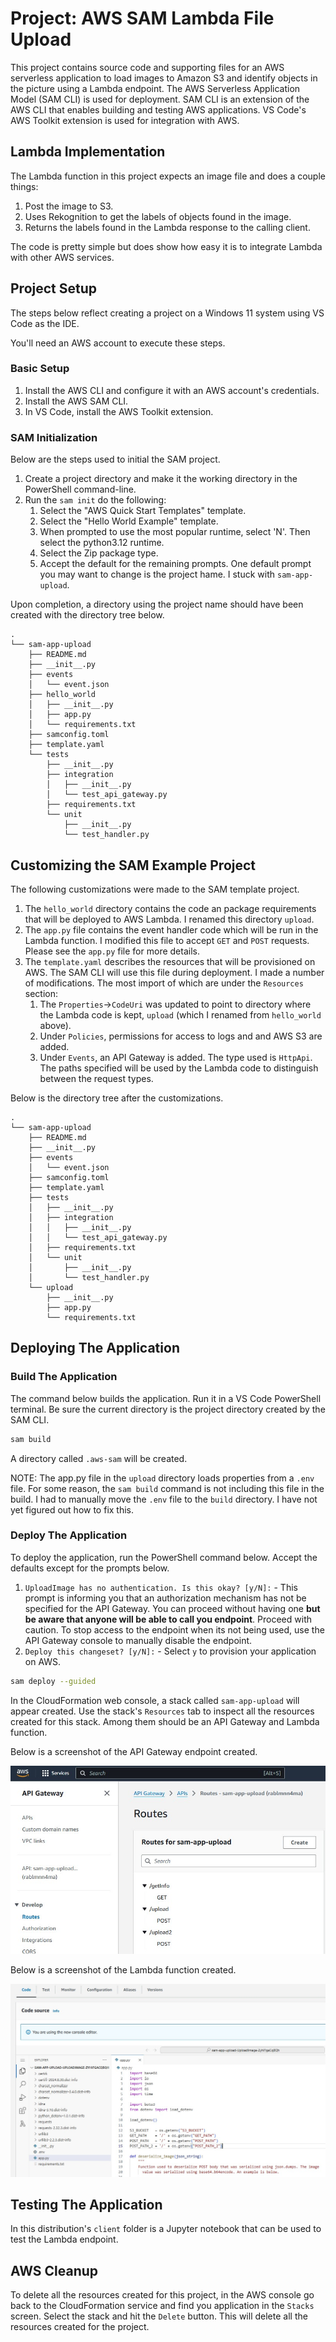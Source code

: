 # Project: AWS SAM Lambda File Upload

This project contains source code and supporting files for an AWS serverless application to load images to Amazon S3 and identify objects in the picture using a Lambda endpoint. The AWS Serverless Application Model (SAM CLI) is used for deployment. SAM CLI is an extension of the AWS CLI that enables building and testing AWS applications. VS Code's AWS Toolkit extension is used for integration with AWS.

## Lambda Implementation

The Lambda function in this project expects an image file and does a couple things:

1. Post the image to S3.
1. Uses Rekognition to get the labels of objects found in the image.
1. Returns the labels found in the Lambda response to the calling client.

The code is pretty simple but does show how easy it is to integrate Lambda with other AWS services.

## Project Setup

The steps below reflect creating a project on a Windows 11 system using VS Code as the IDE.

You'll need an AWS account to execute these steps.

### Basic Setup

1. Install the AWS CLI and configure it with an AWS account's credentials.
1. Install the AWS SAM CLI. 
1. In VS Code, install the AWS Toolkit extension.

### SAM Initialization

Below are the steps used to initial the SAM project.

1. Create a project directory and make it the working directory in the PowerShell command-line.
1. Run the `sam init` do the following:
    1. Select the "AWS Quick Start Templates" template.
    1. Select the "Hello World Example" template.
    1. When prompted to use the most popular runtime, select 'N'. Then select the python3.12 runtime.
    1. Select the Zip package type.
    1. Accept the default for the remaining prompts. One default prompt you may want to change is the project hame. I stuck with `sam-app-upload`.

Upon completion, a directory using the project name should have been created with the directory tree below.

```
.
└── sam-app-upload
    ├── README.md
    ├── __init__.py
    ├── events
    │   └── event.json
    ├── hello_world
    │   ├── __init__.py
    │   ├── app.py
    │   └── requirements.txt
    ├── samconfig.toml
    ├── template.yaml
    └── tests
        ├── __init__.py
        ├── integration
        │   ├── __init__.py
        │   └── test_api_gateway.py
        ├── requirements.txt
        └── unit
            ├── __init__.py
            └── test_handler.py
```

## Customizing the SAM Example Project

The following customizations were made to the SAM template project. 

1. The `hello_world` directory contains the code an package requirements that will be deployed to AWS Lambda. I renamed this directory `upload`.
1. The `app.py` file contains the event handler code which will be run in the Lambda function. I modified this file to accept `GET` and `POST` requests. Please see the `app.py` file for more details.
1. The `template.yaml` describes the resources that will be provisioned on AWS. The SAM CLI will use this file during deployment. I made a number of modifications. The most import of which are under the `Resources` section:
   1.  The `Properties`->`CodeUri` was updated to point to directory where the Lambda code is kept, `upload` (which I renamed from `hello_world` above).
   1. Under `Policies`, permissions for access to logs and and AWS S3 are added.
   1. Under `Events`, an API Gateway is added. The type used is `HttpApi`. The paths specified will be used by the Lambda code to distinguish between the request types.  

Below is the directory tree after the customizations.

```
.
└── sam-app-upload
    ├── README.md
    ├── __init__.py
    ├── events
    │   └── event.json
    ├── samconfig.toml
    ├── template.yaml
    ├── tests
    │   ├── __init__.py
    │   ├── integration
    │   │   ├── __init__.py
    │   │   └── test_api_gateway.py
    │   ├── requirements.txt
    │   └── unit
    │       ├── __init__.py
    │       └── test_handler.py
    └── upload
        ├── __init__.py
        ├── app.py
        └── requirements.txt

```

## Deploying The Application

### Build The Application

The command below builds the application. Run it in a VS Code PowerShell terminal. Be sure the current directory is the project directory created by the SAM CLI.

```bash
sam build 
```

A directory called `.aws-sam` will be created. 

NOTE: The app.py file in the `upload` directory loads properties from a `.env` file. For some reason, the `sam build` command is not including this file in the build. I had to manually move the `.env` file to the `build` directory. I have not yet figured out how to fix this.

### Deploy The Application

To deploy the application, run the PowerShell command below. Accept the defaults except for the prompts below.

1. `UploadImage has no authentication. Is this okay? [y/N]:` - This prompt is informing you that an authorization mechanism has not be specified for the API Gateway. You can proceed without having one **but be aware that anyone will be able to call you endpoint**. Proceed with caution. To stop access to the endpoint when its not being used, use the API Gateway console to manually disable the endpoint.
2. `Deploy this changeset? [y/N]:` - Select `y` to provision your application on AWS.

```bash
sam deploy --guided
```

In the CloudFormation web console, a stack called `sam-app-upload` will appear created. Use the stack's `Resources` tab to inspect all the resources created for this stack. Among them should be an API Gateway and Lambda function. 

Below is a screenshot of the API Gateway endpoint created.

![alt text](./asset/img/apigw.jpg)

Below is a screenshot of the Lambda function created.

![alt text](./asset/img/lambda.jpg)

## Testing The Application

In this distribution's `client` folder is a Jupyter notebook that can be used to test the Lambda endpoint.

## AWS Cleanup 

To delete all the resources created for this project, in the AWS console go back to the CloudFormation service and find you application in the `Stacks` screen. Select the stack and hit the `Delete` button. This will delete all the resources created for the project.



